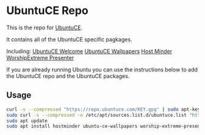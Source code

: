 # UbuntuCE Repo

This is the repo for [UbuntuCE](https://ubuntuce.com/).

It contains all of the UbuntuCE specific pagkages.

Including:
[UbuntuCE Welcome](https://github.com/mhancoc7/ubuntu-ce-welcome#readme)
[UbuntuCE Wallpapers](https://github.com/mhancoc7/ubuntu-ce-wallpapers#readme)
[Host Minder](https://github.com/mhancoc7/hostminder#readme)
[WorshipExtreme Presenter](https://github.com/mhancoc7/worship-extreme-presenter#readme)

If you are already running Ubuntu you can use the instructions below to add the UbuntuCE repo and the UbuntuCE packages.

## Usage

```bash
curl -s --compressed "https://repo.ubuntuce.com/KEY.gpg" | sudo apt-key add -
sudo curl -s --compressed -o /etc/apt/sources.list.d/ubuntuce.list "https://repo.ubuntuce.com/ubuntuce.list"
sudo apt update
sudo apt install hostminder ubuntu-ce-wallpapers worship-extreme-presenter
```
